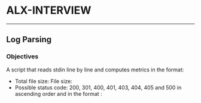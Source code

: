 # ALX-INTERVIEW
---

## Log Parsing

### Objectives
A script that reads stdin line by line and computes metrics in the format:
- Total file size: File size: <total size>
- Possible status code: 200, 301, 400, 401, 403, 404, 405 and 500 in ascending order and in the format <status code>: <number>
